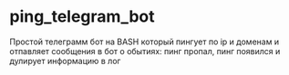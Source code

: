 # ping_telegram_bot
Простой телеграмм бот на BASH который пингует по ip и доменам и отпавляет сообщения в бот о обытиях: пинг пропал, пинг появился и дулирует информацию в лог
